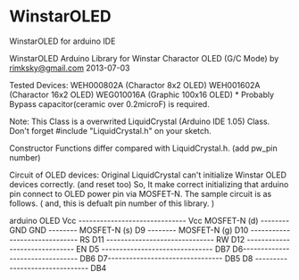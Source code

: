 WinstarOLED
===========

WinstarOLED for arduino IDE

 WinstarOLED
  Arduino Library for Winstar Charactor OLED (G/C Mode)
  by rimksky@gmail.com 2013-07-03

 Tested Devices:
   WEH000802A (Charactor 8x2 OLED)
   WEH001602A (Charactor 16x2 OLED)
   WEG010016A (Graphic 100x16 OLED) * Probably Bypass capacitor(ceramic over 0.2microF) is required.

 Note:
 This Class is a overwrited LiquidCrystal (Arduino IDE 1.05) Class.
 Don't forget #include "LiquidCrystal.h" on your sketch.

 Constructor Functions differ compared with LiquidCrystal.h. (add pw_pin number)

 Circuit of OLED devices:
 Original LiquidCrystal can't initialize Winstar OLED devices correctly. (and reset too) 
 So, It make correct initializing that arduino pin connect to OLED power pin via MOSFET-N.
 The sample circuit is as follows. ( and, this is defualt pin number of this library. )

  arduino                           OLED
  Vcc ------------------------------ Vcc
               MOSFET-N (d) -------- GND
  GND -------- MOSFET-N (s)
  D9  -------- MOSFET-N (g)
  D10 ------------------------------ RS
  D11 ------------------------------ RW
  D12 ------------------------------ EN
  D5 ------------------------------- DB7
  D6-------------------------------- DB6
  D7-------------------------------- DB5
  D8 ------------------------------- DB4
